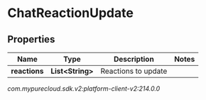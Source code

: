 # ChatReactionUpdate


## Properties

| Name | Type | Description | Notes |
| ------------ | ------------- | ------------- | ------------- |
| **reactions** | **List&lt;String&gt;** | Reactions to update |  |




_com.mypurecloud.sdk.v2:platform-client-v2:214.0.0_
